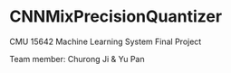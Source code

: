 # CNNMixPrecisionQuantizer

CMU 15642 Machine Learning System Final Project

Team member: Churong Ji & Yu Pan